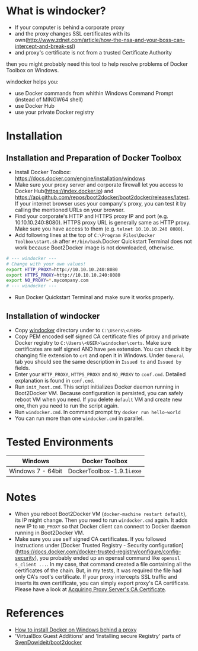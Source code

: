 # What is windocker?
- If your computer is behind a corporate proxy
- and the proxy changes SSL certificates with its own(http://www.zdnet.com/article/how-the-nsa-and-your-boss-can-intercept-and-break-ssl) 
- and proxy's certificate is not from a trusted Certificate Authority

then you might probably need this tool to help resolve problems of Docker Toolbox on Windows.

windocker helps you:
* use Docker commands from whithin Windows Command Prompt (instead of MINGW64 shell)
* use Docker Hub
* use your private Docker registry

# Installation
## Installation and Preparation of Docker Toolbox
- Install Docker Toolbox: https://docs.docker.com/engine/installation/windows
- Make sure your proxy server and corporate firewall let you access to Docker Hub(https://index.docker.io) and https://api.github.com/repos/boot2docker/boot2docker/releases/latest. If your internet browser uses your company's proxy, you can test it by calling the mentioned URLs on your browser.
- Find your corporate's HTTP and HTTPS proxy IP and port (e.g. 10.10.10.240:8080). HTTPS proxy URL is generally same as HTTP proxy. Make sure you have access to them (e.g. `telnet 10.10.10.240 8080`).
- Add following lines at the top of `C:\Program Files\Docker Toolbox\start.sh` after `#!/bin/bash`.Docker Quickstart Terminal does not work because Boot2Docker image is not downloaded, otherwise.
```bash
# --- windocker ---
# Change with your own values!
export HTTP_PROXY=http://10.10.10.240:8080
export HTTPS_PROXY=http://10.10.10.240:8080
export NO_PROXY=*.mycompany.com
# --- windocker ---
```
- Run Docker Quickstart Terminal and make sure it works properly.

## Installation of windocker
- Copy [windocker](windocker) directory under to `C:\Users\<USER>`
- Copy PEM encoded self signed CA certificate files of proxy and private Docker registry to `C:\Users\<USER>\windocker\certs`. Make sure certificates are self signed AND have `pem` extension. You can check it by changing file extension to `crt` and open it in Windows. Under `General` tab you should see the same description in `Issued to` and `Issued by` fields.
- Enter your `HTTP_PROXY`, `HTTPS_PROXY` and `NO_PROXY` to `conf.cmd`. Detailed explanation is found in `conf.cmd`.
- Run `init_host.cmd`. This script initializes Docker daemon running in Boot2Docker VM. Because configuration is persisted, you can safely reboot VM when you need. If you delete `default` VM and create new one, then you need to run the script again. 
- Run `windocker.cmd`. In command prompt try `docker run hello-world`
- You can run more than one `windocker.cmd` in parallel.

# Tested Environments
| Windows | Docker Toolbox |
| --- | --- |
| Windows 7 - 64bit | DockerToolbox-1.9.1i.exe |

# Notes
- When you reboot Boot2Docker VM (`docker-machine restart default`), its IP might change. Then you need to run `windocker.cmd` again. It adds new IP to `NO_PROXY` so that Docker client can connect to Docker daemon running in Boot2Docker VM.
- Make sure you use self signed CA certificates. If you followed instructions under [Docker Trusted Registry - Security configuration] (https://docs.docker.com/docker-trusted-registry/configure/config-security), you probably ended up an openssl command like `openssl s_client ...`. In my case, that command created a file containing all the certificates of the chain. But, in my tests, it was required the file had only CA's root's certificate. If your proxy intercepts SSL traffic and inserts its own certificate, you can simply export proxy's CA certificate. Please have a look at [Acquiring Proxy Server's CA Certificate](docs/README.md).

# References
- [How to install Docker on Windows behind a proxy](http://www.netinstructions.com/how-to-install-docker-on-windows-behind-a-proxy)
- 'VirtualBox Guest Additions' and 'Installing secure Registry' parts of [SvenDowideit/boot2docker](https://github.com/SvenDowideit/boot2docker/blob/4942238743be6a4c6cb930353c7f09dc01006cfa/README.md)
